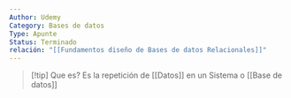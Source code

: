 ```yaml
---
Author: Udemy
Category: Bases de datos
Type: Apunte
Status: Terminado
relación: "[[Fundamentos diseño de Bases de datos Relacionales]]"
---
```

>[!tip] Que es?
>Es la repetición de [[Datos]] en un Sistema o [[Base de datos]]

